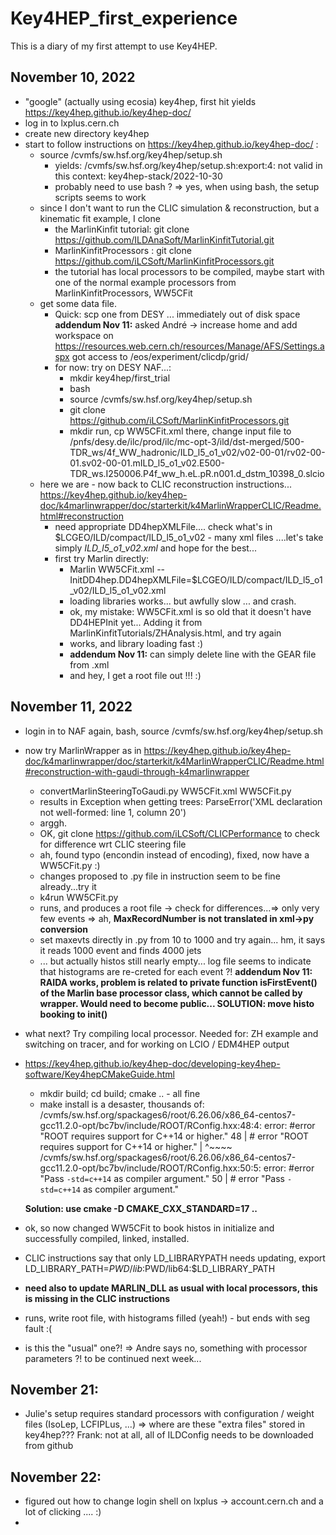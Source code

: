 # Key4HEP_first_experience



This is a diary of my first attempt to use Key4HEP.

## November 10, 2022

- "google" (actually using ecosia) key4hep, first hit yields https://key4hep.github.io/key4hep-doc/
-  log in to lxplus.cern.ch
- create new directory key4hep
- start to follow instructions on https://key4hep.github.io/key4hep-doc/ :
   - source /cvmfs/sw.hsf.org/key4hep/setup.sh 
       - yields: /cvmfs/sw.hsf.org/key4hep/setup.sh:export:4: not valid in this context: key4hep-stack/2022-10-30
       - probably need to use bash ? => yes, when using bash, the setup scripts seems to work
   - since I don't want to run the CLIC simulation & reconstruction, but a kinematic fit example, I clone 
       - the MarlinKinfit tutorial:  git clone https://github.com/ILDAnaSoft/MarlinKinfitTutorial.git
       - MarlinKinfitProcessors : git clone https://github.com/iLCSoft/MarlinKinfitProcessors.git
       - the tutorial has local processors to be compiled, maybe start with one of the normal example processors from MarlinKinfitProcessors, WW5CFit
   - get some data file. 
     - Quick: scp one from DESY ... immediately out of disk space 
          **addendum Nov 11:** asked André -> increase home and add workspace on
          https://resources.web.cern.ch/resources/Manage/AFS/Settings.aspx
          got access to /eos/experiment/clicdp/grid/
     - for now: try on DESY NAF...:
       - mkdir key4hep/first_trial
       - bash
       - source /cvmfs/sw.hsf.org/key4hep/setup.sh 
       - git clone https://github.com/iLCSoft/MarlinKinfitProcessors.git
       - mkdir run, cp WW5CFit.xml there, change input file to   /pnfs/desy.de/ilc/prod/ilc/mc-opt-3/ild/dst-merged/500-TDR_ws/4f_WW_hadronic/ILD_l5_o1_v02/v02-00-01/rv02-00-01.sv02-00-01.mILD_l5_o1_v02.E500-TDR_ws.I250006.P4f_ww_h.eL.pR.n001.d_dstm_10398_0.slcio
  - here we are - now back to CLIC reconstruction instructions... https://key4hep.github.io/key4hep-doc/k4marlinwrapper/doc/starterkit/k4MarlinWrapperCLIC/Readme.html#reconstruction
     - need appropriate DD4hepXMLFile.... check what's in $LCGEO/ILD/compact/ILD_l5_o1_v02 - many xml files ....let's take simply *ILD_l5_o1_v02.xml* and hope for the best...
     - first try Marlin directly:
        - Marlin WW5CFit.xml --InitDD4hep.DD4hepXMLFile=$LCGEO/ILD/compact/ILD_l5_o1_v02/ILD_l5_o1_v02.xml
        - loading libraries works... but awfully slow ... and crash.
        -  ok, my mistake: WW5CFit.xml is so old that it doesn't have DD4HEPInit yet... Adding it from MarlinKinfitTutorials/ZHAnalysis.html, and try again
        -  works, and library loading fast :) 
        -  **addendum Nov 11:** can simply delete line with the GEAR file from .xml
        -  and hey, I get a root file out !!! :)


## November 11, 2022

-  login in to NAF again, bash, source /cvmfs/sw.hsf.org/key4hep/setup.sh 
-  now try MarlinWrapper as in https://key4hep.github.io/key4hep-doc/k4marlinwrapper/doc/starterkit/k4MarlinWrapperCLIC/Readme.html#reconstruction-with-gaudi-through-k4marlinwrapper
   -  convertMarlinSteeringToGaudi.py WW5CFit.xml WW5CFit.py  
   -  results in Exception when getting trees: ParseError('XML declaration not well-formed: line 1, column 20')
   -  arggh. 
   -  OK, git clone https://github.com/iLCSoft/CLICPerformance to check for difference wrt CLIC steering file
   -  ah, found typo (encondin instead of encoding), fixed, now have a WW5CFit.py :)
   -  changes proposed to .py file in instruction seem to be fine already...try it
   -  k4run WW5CFit.py
   -  runs, and produces a root file -> check for differences...=> only very few events => ah, **MaxRecordNumber is not translated in xml->py conversion**
   -  set maxevts directly in .py from 10 to 1000 and try again... hm, it says it reads 1000 event and finds 4000 jets
   -  ... but actually histos still nearly empty... log file seems to indicate that histograms are re-creted for each event ?!
      **addendum Nov 11: RAIDA works, problem is related to private function isFirstEvent() of the Marlin base processor class, which cannot be called by wrapper. Would need to become public... SOLUTION: move histo booking to init()**
- what next? Try compiling local processor. Needed for: ZH example and switching on tracer, and for working on LCIO / EDM4HEP output
- https://key4hep.github.io/key4hep-doc/developing-key4hep-software/Key4hepCMakeGuide.html
   - mkdir build; cd build; cmake .. - all fine
   - make install is a desaster, thousands of: 
/cvmfs/sw.hsf.org/spackages6/root/6.26.06/x86_64-centos7-gcc11.2.0-opt/bc7bv/include/ROOT/RConfig.hxx:48:4: error: #error "ROOT requires support for C++14 or higher."
   48 | #  error "ROOT requires support for C++14 or higher."
      |    ^~~~~
/cvmfs/sw.hsf.org/spackages6/root/6.26.06/x86_64-centos7-gcc11.2.0-opt/bc7bv/include/ROOT/RConfig.hxx:50:5: error: #error "Pass `-std=c++14` as compiler argument."
   50 | #   error "Pass `-std=c++14` as compiler argument."
   
   **Solution: use cmake -D CMAKE_CXX_STANDARD=17 ..**
- ok, so now changed WW5CFit to book histos in initialize and successfully compiled, linked, installed. 
- CLIC instructions say that only LD_LIBRARYPATH needs updating, export LD_LIBRARY_PATH=$PWD/lib:$PWD/lib64:$LD_LIBRARY_PATH   
- **need also to update MARLIN_DLL as usual with local processors, this is missing in the CLIC instructions**
- runs, write root file, with histograms filled (yeah!) - but ends with seg fault :( 
- is this the "usual" one?! => Andre says no, something with processor parameters ?! to be continued next week...

## November 21:

- Julie's setup requires standard processors with configuration / weight files (IsoLep, LCFIPLus, ...) => where are these "extra files" stored in key4hep??? Frank: not at all, all of ILDConfig needs to be downloaded from github

## November 22:

- figured out how to change login shell on lxplus -> account.cern.ch and a lot of clicking .... :)
- 

